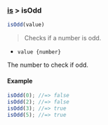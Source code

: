 ### [is](../) > isOdd

```js
isOdd(value)
```

> Checks if a number is odd.

- <code>value {number}</code>

The number to check if odd.

#### Example
```js
isOdd(0); //=> false
isOdd(2); //=> false
isOdd(3); //=> true
isOdd(5); //=> true
```
